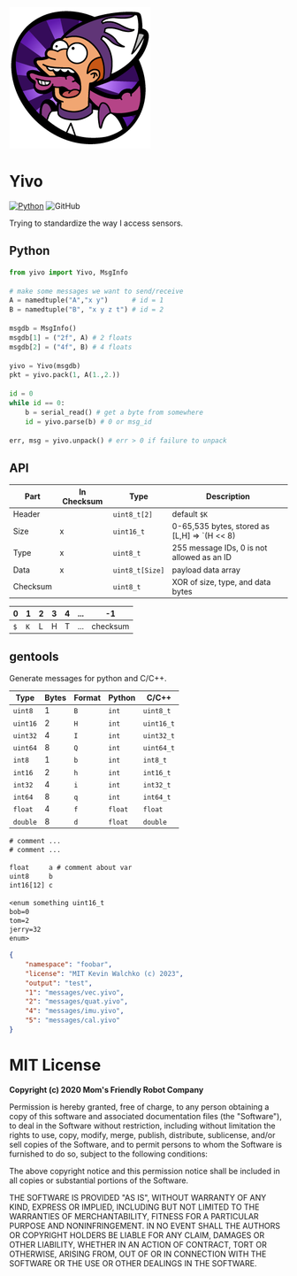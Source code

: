 ![](https://raw.githubusercontent.com/MomsFriendlyRobotCompany/yivo/main/docs/yivo.png)

# Yivo

[![Python](https://github.com/MomsFriendlyRobotCompany/yivo/actions/workflows/python.yaml/badge.svg)](https://github.com/MomsFriendlyRobotCompany/yivo/actions/workflows/python.yaml)
![GitHub](https://img.shields.io/github/license/MomsFriendlyRobotCompany/yivo)

Trying to standardize the way I access sensors.

## Python

```python
from yivo import Yivo, MsgInfo

# make some messages we want to send/receive
A = namedtuple("A","x y")      # id = 1
B = namedtuple("B", "x y z t") # id = 2

msgdb = MsgInfo()
msgdb[1] = ("2f", A) # 2 floats
msgdb[2] = ("4f", B) # 4 floats

yivo = Yivo(msgdb)
pkt = yivo.pack(1, A(1.,2.))

id = 0
while id == 0:
    b = serial_read() # get a byte from somewhere
    id = yivo.parse(b) # 0 or msg_id

err, msg = yivo.unpack() # err > 0 if failure to unpack
```

## API

| Part     | In Checksum | Type  | Description |
|----------|-------------|-------|-------------|
| Header   |   | `uint8_t[2]`    | default `$K` |
| Size     | x | `uint16_t`      | 0-65,535 bytes, stored as [L,H] => `(H << 8) | L` |
| Type     | x | `uint8_t`       | 255 message IDs, 0 is not allowed as an ID |
| Data     | x | `uint8_t[Size]` | payload data array |
| Checksum |   | `uint8_t`       | XOR of size, type, and data bytes |

| 0 | 1 | 2 | 3 | 4 | ... | -1 |
|---|---|---|---|---|-----|----|
|`$`|`K`| L | H | T | ... | checksum |

## gentools

Generate messages for python and C/C++.

| Type     | Bytes | Format | Python | C/C++ |
|----------|---|-----|-------|---------------|
| `uint8`  | 1 | `B` | `int` | `uint8_t`
| `uint16` | 2 | `H` | `int` | `uint16_t`
| `uint32` | 4 | `I` | `int` | `uint32_t`
| `uint64` | 8 | `Q` | `int` | `uint64_t`
| `int8`   | 1 | `b` | `int` | `int8_t`
| `int16`  | 2 | `h` | `int` | `int16_t`
| `int32`  | 4 | `i` | `int` | `int32_t`
| `int64`  | 8 | `q` | `int` | `int64_t`
| `float`  | 4 | `f` | `float` | `float`
| `double` | 8 | `d` | `float` | `double`


```
# comment ...
# comment ...

float     a # comment about var
uint8     b
int16[12] c

<enum something uint16_t
bob=0
tom=2
jerry=32
enum>
```

```json
{
    "namespace": "foobar",
    "license": "MIT Kevin Walchko (c) 2023",
    "output": "test",
    "1": "messages/vec.yivo",
    "2": "messages/quat.yivo",
    "4": "messages/imu.yivo",
    "5": "messages/cal.yivo"
}
```

# MIT License

**Copyright (c) 2020 Mom's Friendly Robot Company**

Permission is hereby granted, free of charge, to any person obtaining a copy
of this software and associated documentation files (the "Software"), to deal
in the Software without restriction, including without limitation the rights
to use, copy, modify, merge, publish, distribute, sublicense, and/or sell
copies of the Software, and to permit persons to whom the Software is
furnished to do so, subject to the following conditions:

The above copyright notice and this permission notice shall be included in all
copies or substantial portions of the Software.

THE SOFTWARE IS PROVIDED "AS IS", WITHOUT WARRANTY OF ANY KIND, EXPRESS OR
IMPLIED, INCLUDING BUT NOT LIMITED TO THE WARRANTIES OF MERCHANTABILITY,
FITNESS FOR A PARTICULAR PURPOSE AND NONINFRINGEMENT. IN NO EVENT SHALL THE
AUTHORS OR COPYRIGHT HOLDERS BE LIABLE FOR ANY CLAIM, DAMAGES OR OTHER
LIABILITY, WHETHER IN AN ACTION OF CONTRACT, TORT OR OTHERWISE, ARISING FROM,
OUT OF OR IN CONNECTION WITH THE SOFTWARE OR THE USE OR OTHER DEALINGS IN THE
SOFTWARE.
